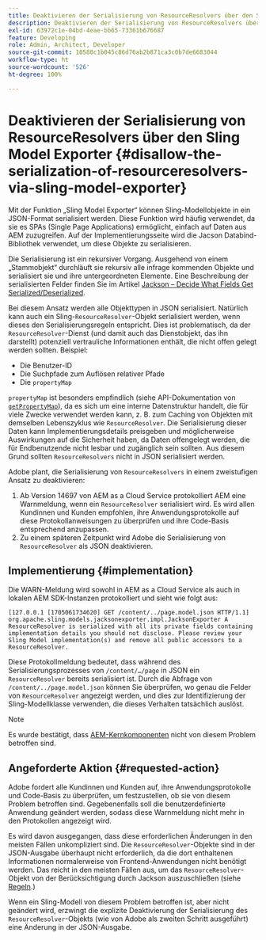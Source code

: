 ```yaml
---
title: Deaktivieren der Serialisierung von ResourceResolvers über den Sling Model Exporter
description: Deaktivieren der Serialisierung von ResourceResolvers über den Sling Model Exporter
exl-id: 63972c1e-04bd-4eae-bb65-73361b676687
feature: Developing
role: Admin, Architect, Developer
source-git-commit: 10580c1b045c86d76ab2b871ca3c0b7de6683044
workflow-type: ht
source-wordcount: '526'
ht-degree: 100%

---
```


# Deaktivieren der Serialisierung von ResourceResolvers über den Sling Model Exporter {#disallow-the-serialization-of-resourceresolvers-via-sling-model-exporter}

Mit der Funktion „Sling Model Exporter“ können Sling-Modellobjekte in ein JSON-Format serialisiert werden. Diese Funktion wird häufig verwendet, da sie es SPAs (Single Page Applications) ermöglicht, einfach auf Daten aus AEM zuzugreifen. Auf der Implementierungsseite wird die Jacson Databind-Bibliothek verwendet, um diese Objekte zu serialisieren.

Die Serialisierung ist ein rekursiver Vorgang. Ausgehend von einem „Stammobjekt“ durchläuft sie rekursiv alle infrage kommenden Objekte und serialisiert sie und ihre untergeordneten Elemente. Eine Beschreibung der serialisierten Felder finden Sie im Artikel [Jackson – Decide What Fields Get Serialized/Deserialized](https://www.baeldung.com/jackson-field-serializable-deserializable-or-not).

Bei diesem Ansatz werden alle Objekttypen in JSON serialisiert. Natürlich kann auch ein Sling-`ResourceResolver`-Objekt serialisiert werden, wenn dieses den Serialisierungsregeln entspricht. Dies ist problematisch, da der `ResourceResolver`-Dienst (und damit auch das Dienstobjekt, das ihn darstellt) potenziell vertrauliche Informationen enthält, die nicht offen gelegt werden sollten. Beispiel:

* Die Benutzer-ID
* Die Suchpfade zum Auflösen relativer Pfade
* Die `propertyMap`

`propertyMap` ist besonders empfindlich (siehe API-Dokumentation von [`getPropertyMap`](https://sling.apache.org/apidocs/sling12/org/apache/sling/api/resource/ResourceResolver.html#getPropertyMap--)), da es sich um eine interne Datenstruktur handelt, die für viele Zwecke verwendet werden kann, z. B. zum Caching von Objekten mit demselben Lebenszyklus wie `ResourceResolver`. Die Serialisierung dieser Daten kann Implementierungsdetails preisgeben und möglicherweise Auswirkungen auf die Sicherheit haben, da Daten offengelegt werden, die für Endbenutzende nicht lesbar und zugänglich sein sollten. Aus diesem Grund sollten `ResourceResolvers` nicht in JSON serialisiert werden.

Adobe plant, die Serialisierung von `ResourceResolvers` in einem zweistufigen Ansatz zu deaktivieren:

1. Ab Version 14697 von AEM as a Cloud Service protokolliert AEM eine Warnmeldung, wenn ein `ResourceResolver` serialisiert wird. Es wird allen Kundinnen und Kunden empfohlen, ihre Anwendungsprotokolle auf diese Protokollanweisungen zu überprüfen und ihre Code-Basis entsprechend anzupassen.
1. Zu einem späteren Zeitpunkt wird Adobe die Serialisierung von `ResourceResolver` als JSON deaktivieren.

## Implementierung {#implementation}

Die WARN-Meldung wird sowohl in AEM as a Cloud Service als auch in lokalen AEM SDK-Instanzen protokolliert und sieht wie folgt aus:

```text
[127.0.0.1 [1705061734620] GET /content/../page.model.json HTTP/1.1] org.apache.sling.models.jacksonexporter.impl.JacksonExporter A ResourceResolver is serialized with all its private fields containing implementation details you should not disclose. Please review your Sling Model implementation(s) and remove all public accessors to a ResourceResolver.
```

Diese Protokollmeldung bedeutet, dass während des Serialisierungsprozesses von `/content/…/page` in JSON ein `ResourceResolver` bereits serialisiert ist. Durch die Abfrage von `/content/../page.model.json` können Sie überprüfen, wo genau die Felder von `ResourceResolver` angezeigt werden, und dies zur Identifizierung der Sling-Modellklasse verwenden, die dieses Verhalten tatsächlich auslöst.


>[!NOTE]
>
>Es wurde bestätigt, dass [AEM-Kernkomponenten](https://experienceleague.adobe.com/de/docs/experience-manager-core-components/using/introduction) nicht von diesem Problem betroffen sind.

## Angeforderte Aktion {#requested-action}

Adobe fordert alle Kundinnen und Kunden auf, ihre Anwendungsprotokolle und Code-Basis zu überprüfen, um festzustellen, ob sie von diesem Problem betroffen sind. Gegebenenfalls soll die benutzerdefinierte Anwendung geändert werden, sodass diese Warnmeldung nicht mehr in den Protokollen angezeigt wird.

Es wird davon ausgegangen, dass diese erforderlichen Änderungen in den meisten Fällen unkompliziert sind. Die `ResourceResolver`-Objekte sind in der JSON-Ausgabe überhaupt nicht erforderlich, da die dort enthaltenen Informationen normalerweise von Frontend-Anwendungen nicht benötigt werden. Das reicht in den meisten Fällen aus, um das `ResourceResolver`-Objekt von der Berücksichtigung durch Jackson auszuschließen (siehe [Regeln](https://www.baeldung.com/jackson-field-serializable-deserializable-or-not).)

Wenn ein Sling-Modell von diesem Problem betroffen ist, aber nicht geändert wird, erzwingt die explizite Deaktivierung der Serialisierung des `ResourceResolver`-Objekts (wie von Adobe als zweiten Schritt ausgeführt) eine Änderung in der JSON-Ausgabe.
